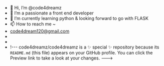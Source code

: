 - 👋 Hi, I’m @code4dreamz
- 👀 I’m a passionate  a front end developer
- 🌱 I’m currently learning python & looking forward to go with FLASK 
- 📫 How to reach me ~
- code4dream120@gmail.com
-
-
- !---
code4dreamz/code4dreamz is a ✨ special ✨ repository because its `README.md` (this file) appears on your GitHub profile.
You can click the Preview link to take a look at your changes.
--->
